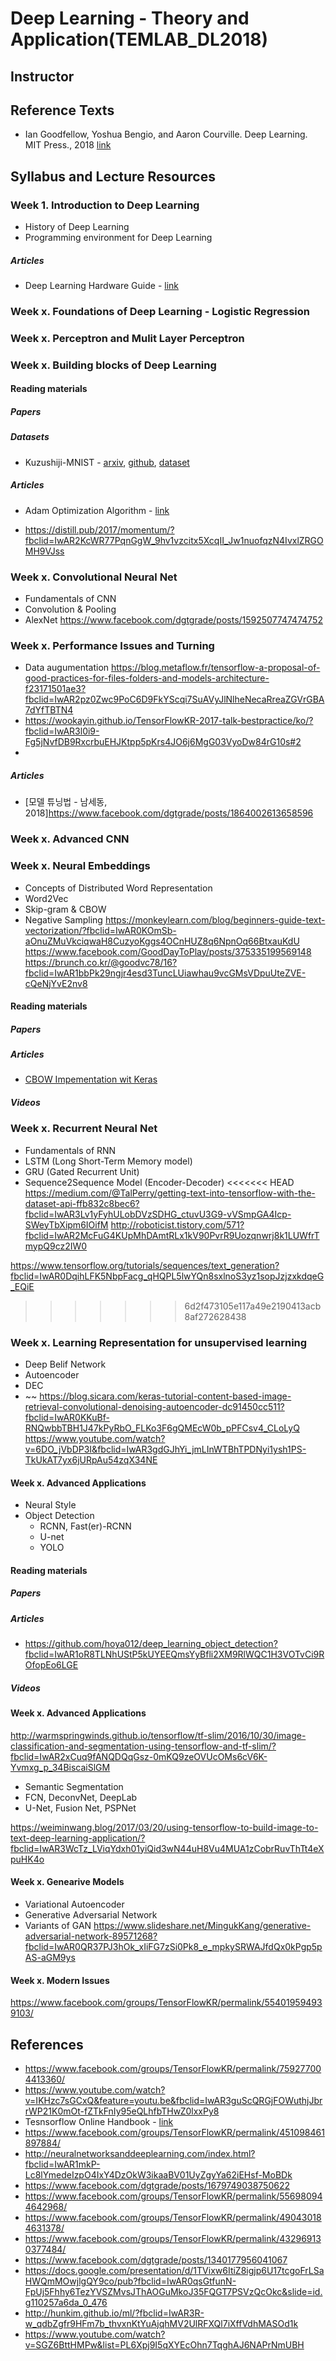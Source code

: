 # Deep Learning - Theory and Application(TEMLAB_DL2018)

## Instructor

## Reference Texts
- Ian Goodfellow, Yoshua Bengio, and Aaron Courville. Deep Learning. MIT Press., 2018 [link](https://github.com/janishar/mit-deep-learning-book-pdf)






## Syllabus and Lecture Resources
### Week 1. Introduction to Deep Learning
- History of Deep Learning
- Programming environment for Deep Learning


##### Articles
- Deep Learning Hardware Guide - [link](http://timdettmers.com/2018/12/16/deep-learning-hardware-guide/?fbclid=IwAR00w6IMdsIzAgeogyD7m87_qnoHxgk_FKCrZ5sLBRFfu3K2f6P4JNI6Rv0)

### Week x. Foundations of Deep Learning - Logistic Regression
### Week x. Perceptron and Mulit Layer Perceptron
### Week x. Building blocks of Deep Learning

#### Reading materials
##### Papers

##### Datasets
- Kuzushiji-MNIST - [arxiv](https://arxiv.org/abs/1812.01718?fbclid=IwAR04SwjXfrlVQxNiluqbrcS2-RKN8GTkMZyeIV5OMN-7liaVXPJZe23EUmY), [github](https://github.com/rois-codh/kmnist), [dataset](http://codh.rois.ac.jp/kmnist/?fbclid=IwAR2bv1XLI5YObvL0qrwIIi9eaLxPCSkV1pc8nJe3MyCaUUrjWqqjHXQZwtw)

##### Articles
- Adam Optimization Algorithm - [link](https://engmrk.com/adam-optimization-algorithm/?fbclid=IwAR2PTzeRAXv3RxM6Oq0bRJ0cArOg1ccGdQ2-ASqRr4mXyj_WA-wUF3qG5Ag)

- https://distill.pub/2017/momentum/?fbclid=IwAR2KcWR77PqnGgW_9hv1vzcitx5XcqII_Jw1nuofqzN4IvxlZRGOMH9VJss


### Week x. Convolutional Neural Net
- Fundamentals of CNN
- Convolution & Pooling
- AlexNet
https://www.facebook.com/dgtgrade/posts/1592507747474752

### Week x. Performance Issues and Turning
- Data augumentation
https://blog.metaflow.fr/tensorflow-a-proposal-of-good-practices-for-files-folders-and-models-architecture-f23171501ae3?fbclid=IwAR2pz0Zwc9PoC6D9FkYScqi7SuAVyJlNlheNecaRreaZGVrGBA7dYfTBTN4
- https://wookayin.github.io/TensorFlowKR-2017-talk-bestpractice/ko/?fbclid=IwAR3l0i9-Fg5jNvfDB9RxcrbuEHJKtpp5pKrs4JO6j6MgG03VyoDw84rG10s#2
-
##### Articles
- [모델 튜닝법 - 남세동, 2018]https://www.facebook.com/dgtgrade/posts/1864002613658596

### Week x. Advanced CNN
### Week x. Neural Embeddings
- Concepts of Distributed Word Representation
- Word2Vec
- Skip-gram & CBOW
- Negative Sampling
https://monkeylearn.com/blog/beginners-guide-text-vectorization/?fbclid=IwAR0KOmSb-aOnuZMuVkciqwaH8CuzyoKggs4OCnHUZ8q6NpnOq66BtxauKdU
https://www.facebook.com/GoodDayToPlay/posts/375335199569148
https://brunch.co.kr/@goodvc78/16?fbclid=IwAR1bbPk29ngjr4esd3TuncLUiawhau9vcGMsVDpuUteZVE-cQeNjYvE2nv8

#### Reading materials
##### Papers
##### Articles
- [CBOW Impementation wit Keras](https://www.kdnuggets.com/2018/04/implementing-deep-learning-methods-feature-engineering-text-data-cbow.html)

##### Videos


### Week x. Recurrent Neural Net
- Fundamentals of RNN
- LSTM (Long Short-Term Memory model)
- GRU (Gated Recurrent Unit)
- Sequence2Sequence Model (Encoder-Decoder)
<<<<<<< HEAD
https://medium.com/@TalPerry/getting-text-into-tensorflow-with-the-dataset-api-ffb832c8bec6?fbclid=IwAR3Lv1yFyhULobDVzSDHG_ctuvU3G9-vVSmpGA4Icp-SWeyTbXipm6IOifM
http://roboticist.tistory.com/571?fbclid=IwAR2McFuG4KUpMhDAmtRLx1kV90PvrR9Uozqnwrj8k1LUWfrTmypQ9cz2IW0

https://www.tensorflow.org/tutorials/sequences/text_generation?fbclid=IwAR0DqihLFK5NbpFacg_qHQPL5lwYQn8sxlnoS3yz1sopJzjzxkdqeG_EQiE

>>>>>>> 6d2f473105e117a49e2190413acb8af272628438

### Week x. Learning Representation for unsupervised learning
- Deep Belif Network
- Autoencoder
- DEC
- ~~
https://blog.sicara.com/keras-tutorial-content-based-image-retrieval-convolutional-denoising-autoencoder-dc91450cc511?fbclid=IwAR0KKuBf-RNQwbbTBH1J47kPyRbO_FLKo3F6gQMEcW0b_pPFCsv4_CLoLyQ
https://www.youtube.com/watch?v=6DO_jVbDP3I&fbclid=IwAR3gdGJhYi_jmLInWTBhTPDNyi1ysh1PS-TkUkAT7yx6jURpAu54zqX34NE


#### Week x. Advanced Applications
- Neural Style
- Object Detection
  - RCNN, Fast(er)-RCNN
  - U-net
  - YOLO


#### Reading materials
##### Papers
##### Articles
- https://github.com/hoya012/deep_learning_object_detection?fbclid=IwAR1oR8TLNhUStP5kUYEEQmsYyBfli2XM9RlWQC1H3VOTvCi9ROfopEo6LGE

##### Videos


#### Week x. Advanced Applications
http://warmspringwinds.github.io/tensorflow/tf-slim/2016/10/30/image-classification-and-segmentation-using-tensorflow-and-tf-slim/?fbclid=IwAR2xCuq9fANQDQqGsz-0mKQ9zeOVUcOMs6cV6K-Yvmxg_p_34BiscaiSlGM
  - Semantic Segmentation
  - FCN, DeconvNet, DeepLab
  - U-Net, Fusion Net, PSPNet

https://weiminwang.blog/2017/03/20/using-tensorflow-to-build-image-to-text-deep-learning-application/?fbclid=IwAR3WcTz_LViqYdxh01yiQid3wN44uH8Vu4MUA1zCobrRuvThTt4eXpuHK4o

#### Week x. Genearive Models
- Variational Autoencoder
- Generative Adversarial Network
- Variants of GAN
https://www.slideshare.net/MingukKang/generative-adversarial-network-89571268?fbclid=IwAR0QR37PJ3hOk_xIiFG7zSi0Pk8_e_mpkySRWAJfdQx0kPgp5pAS-aGM9ys

#### Week x. Modern Issues
https://www.facebook.com/groups/TensorFlowKR/permalink/554019594939103/

## References
- https://www.facebook.com/groups/TensorFlowKR/permalink/759277004413360/
- https://www.youtube.com/watch?v=IKHzc7sGCxQ&feature=youtu.be&fbclid=IwAR3guScQRGjFOWuthjJbrrWP21K0mOt-fZTkFnIy95eQLhfbTHwZ0lxxPy8
- Tesnsorflow Online Handbook - [link](https://www.facebook.com/MontrealAI/posts/723743667970894)
- https://www.facebook.com/groups/TensorFlowKR/permalink/451098461897884/
- http://neuralnetworksanddeeplearning.com/index.html?fbclid=IwAR1mkP-Lc8lYmedeIzpO4IxY4DzOkW3ikaaBV01UyZgyYa62iEHsf-MoBDk
- https://www.facebook.com/dgtgrade/posts/1679749038750622
- https://www.facebook.com/groups/TensorFlowKR/permalink/556980944642968/
- https://www.facebook.com/groups/TensorFlowKR/permalink/490430184631378/
- https://www.facebook.com/groups/TensorFlowKR/permalink/432969130377484/
- https://www.facebook.com/dgtgrade/posts/1340177956041067
- https://docs.google.com/presentation/d/1TVixw6ItiZ8igjp6U17tcgoFrLSaHWQmMOwjlgQY9co/pub?fbclid=IwAR0qsGtfunN-FpUj5Fhhy6TezYVSZMvsJThAOGuMkoJ35FQGT7PSVzQcOkc&slide=id.g110257a6da_0_476
- http://hunkim.github.io/ml/?fbclid=IwAR3R-w_qdbZgfr9HFm7b_thvxnKtYuAjqhMV2UlRFXQl7iXffVdhMASOd1k
- https://www.youtube.com/watch?v=SGZ6BttHMPw&list=PL6Xpj9I5qXYEcOhn7TqghAJ6NAPrNmUBH
<!-- ## Syllabus
#### ch 0. Programming environment setup
##### Python setup
  1. Python installation - [conda](https://www.youtube.com/watch?v=lqSNOIPGbns&index=5&list=PLBHVuYlKEkUJcXrgVu-bFx-One095BJ8I) , [atom](https://www.youtube.com/watch?v=cCxfLSIDfrk&index=6&list=PLBHVuYlKEkUJcXrgVu-bFx-One095BJ8I), [ML environment](https://www.youtube.com/watch?v=P4dOSb0jcUw&index=7&list=PLBHVuYlKEkUKnfbWvRCrwSuSeYh_QUlRl), [jupyter](https://www.youtube.com/watch?v=Hz_k_0sOv-w&index=8&list=PLBHVuYlKEkUKnfbWvRCrwSuSeYh_QUlRl)
  2. Pytorch - [Installation guide](./setup/README.md)
  3. Numpy - [Numpy in a nutshell](https://www.youtube.com/watch?v=aHthqCgsSFs&list=PLBHVuYlKEkULZLnKLzRq1CnNBOBlBTkqp)

##### Environments for deep learning machines
  - [Google Colab Tutorial](https://medium.com/deep-learning-turkey/google-colab-free-gpu-tutorial-e113627b9f5d)


#### ch 1. Introduction to NLP applications with Deep Learning
#### ch 2. Lanuage modeling
##### Class materials
| lecture | slide | video |
| --| --| --|
|A feature representation methof for text |[slide](https://1drv.ms/b/s!ApZ4mg7k2qYhgb9w0YVknfymIjTx4A) |~~video~~ |
|Languge Modeling |[slide](https://1drv.ms/b/s!ApZ4mg7k2qYhgb9w0YVknfymIjTx4A) | [video](https://vimeo.com/289888588)|
| Word embedding model - Word2vec |[slide](https://1drv.ms/b/s!ApZ4mg7k2qYhgb91RnMoYCOvh-Wg_g) |[video](https://vimeo.com/289888940) |
| Word2vec tricks - Hierarchical softmax & NCE loss |[slide](https://vimeo.com/292560864) |[video](https://vimeo.com/292559346) |
| GloVe & FastText |[slide](https://1drv.ms/b/s!ApZ4mg7k2qYhgcAfrAjTbMAYj7nsAQ) |[video](https://vimeo.com/292560272) |
| Sentence embeddings |[slide](https://1drv.ms/b/s!ApZ4mg7k2qYhgcAhuHt-u821RngETQ) |[video](https://vimeo.com/292560864) |

##### Reference papers
- [A Neural Probabilistic Language Model](http://www.jmlr.org/papers/volume3/bengio03a/bengio03a.pdf)
- [word2vec](https://papers.nips.cc/paper/5021-distributed-representations-of-words-and-phrases-and-their-compositionality.pdf)
- [word2vec_explained](https://arxiv.org/pdf/1402.3722.pdf)
- [doc2vec](https://cs.stanford.edu/~quocle/paragraph_vector.pdf)
- [GloVe](https://nlp.stanford.edu/pubs/glove.pdf)
- [fasttext](http://aclweb.org/anthology/Q/Q17/Q17-1010.pdf)
- [t-SNE](https://lvdmaaten.github.io/publications/papers/JMLR_2008.pdf)
- [Evaluation methods for unsupervised word embeddings](http://aclweb.org/anthology/D15-1036)

##### Dataset
- [A Million News Headlines](https://www.kaggle.com/therohk/million-headlines/)

##### Reading Materials - papers
| Name | URL | slide | video |
| ---  | ---- | ----| --- |
| Graph2Vec | https://link.springer.com/chapter/10.1007/978-3-319-73198-8_9 |  |  |
| Entity2Vec |http://www.di.unipi.it/~ottavian/files/wsdm15_fel.pdf|  |  |
| WordNet2Vec| https://arxiv.org/abs/1606.03335|  |  |
|Author2Vec |https://www.microsoft.com/en-us/research/publication/author2vec-learning-author-representations-by-combining-content-and-link-information/ |  [slide](slide/author2vec.pdf) |[video](https://vimeo.com/290894287)  |
|Paper2Vec |https://arxiv.org/pdf/1703.06587.pdf |  |  |
|Wikipedia2Vec |[github](https://wikipedia2vec.github.io/wikipedia2vec/), [paper](http://www.aclweb.org/anthology/K16-1025) | [slide](slide/wikipedia2vec.pdf) | [video](https://vimeo.com/290916448) |
|Sense2Vec |https://arxiv.org/abs/1511.06388 | [slide](sldie/sense2vec.pdf) |  [video](https://vimeo.com/290891986) |
|Ngram2Vec |http://www.aclweb.org/anthology/D17-1023 |  |  |
|morphology embeddings |http://aclweb.org/anthology/W/W13/W13-3512.pdf |  |  |
|char embeddings |http://aclweb.org/anthology/D15-1176 | [slide](https://docs.google.com/presentation/d/12QsX5wI3JwDkSq5pROP-v2-0JQutGLwuMSPPJKkv_Fk/edit?usp=sharing), |  [video](https://vimeo.com/290892980/e0a8501abc) |


##### Reading Materials - Blog
- [빈도수 세기의 놀라운 마법](https://ratsgo.github.io/from%20frequency%20to%20semantics/2017/03/11/embedding/)
- [Word embeddings: exploration, explanation, and exploitation](https://towardsdatascience.com/word-embeddings-exploration-explanation-and-exploitation-with-code-in-python-5dac99d5d795)
- Word2Vec overall
  - [word2vec tutorial](http://mccormickml.com/2016/04/19/word2vec-tutorial-the-skip-gram-model/)
  - [QA: Word2Vec Actual Target Probability from TensorFlowKR](https://www.facebook.com/groups/TensorFlowKR/permalink/743666392641088/)
  - [On word embeddings - Part 1](http://ruder.io/word-embeddings-1/)
- Hierarchical Softmax & Negative Sampling
  - [word2vec 관련 이론 정리](https://shuuki4.wordpress.com/2016/01/27/word2vec-%EA%B4%80%EB%A0%A8-%EC%9D%B4%EB%A1%A0-%EC%A0%95%EB%A6%AC/)
  - [Hierarchical Softmax](http://dalpo0814.tistory.com/7)
  - [Hierarchical Softmax](http://building-babylon.net/2017/08/01/hierarchical-softmax/)
  - [Hugo Larochelle's Lecture - hierarchical output layer](https://www.youtube.com/watch?v=B95LTf2rVWM)
  - [On word embeddings - Part 2: Approximating the Softmax](http://ruder.io/word-embeddings-softmax/)
- Visualization
  - [PCA vs t-SNE](https://medium.com/@luckylwk/visualising-high-dimensional-datasets-using-pca-and-t-sne-in-python-8ef87e7915b)
  - [How to Use t-SNE Effectively](https://distill.pub/2016/misread-tsne/)
- Trends of Word Embeddings
  - [Awesome2Vec](https://github.com/MaxwellRebo/awesome-2vec)
  - [Word embeddings in 2017: Trends and future directions](http://ruder.io/word-embeddings-2017/)


#### ch 3. Neural Network Archietures for NLP tasks

##### Class materials
| lecture | slide | video |
| --| --| --|
| Convolutional Neural Network |[slide]() | ~~video~~ |
| Text classification task  | [slide]()  | ~~video~~  |
| CNN for Text Classification (words) |[slide]() | ~~video~~ |
| CNN for Text Classification (characters) |[slide]() | ~~video~~ |
| Recurent Neural Networks |[slide]() | ~~video~~ |
| RNN for text tasks |[slide]() | ~~video~~ |
| Datasets and Tricks |[slide]() | ~~video~~ |


##### Reference papers
- [LSTM](https://static.googleusercontent.com/media/research.google.com/ko//pubs/archive/43905.pdf)
- [GRU](https://arxiv.org/pdf/1412.3555.pdf)
- [Convolutional Neural Networks for Sentence Classification](http://www.people.fas.harvard.edu/~yoonkim/data/sent-cnn.pdf)
- [Character-level Convolutional Networks for Text Classification](https://papers.nips.cc/paper/5782-character-level-convolutional-networks-for-text-classification.pdf)
- [Deep Convolutional Neural Networks for Sentiment Analysis of Short Texts](http://www.aclweb.org/anthology/C14-1008)
- [Dimensional Sentiment Analysis Using a Regional CNN-LSTM Model](http://anthology.aclweb.org/P16-2037)
- [Recursive Deep Models for Semantic Compositionality Over a Sentiment Treebank](http://www.aclweb.org/anthology/D13-1170)


##### Reading Materials - Blog
- LSTM Networks for Sentiment Analysis¶: http://deeplearning.net/tutorial/lstm.html
- ext By the Bay 2015: https://www.youtube.com/watch?v=tdLmf8t4oqM
- How to solve 90% of NLP problems: a step-by-step guide
 https://blog.insightdatascience.com/how-to-solve-90-of-nlp-problems-a-step-by-step-guide-fda605278e4e

##### Reading Materials - papers
| Name | URL | slide | video |
| ---  | ---- | ----| --- |
| BB_twtr at SemEval-2017 Task 4 | https://arxiv.org/abs/1704.06125 |  |  |
| Sentiment Classification  |http://www.aclweb.org/anthology/D15-1167   |   |   |
|Fast2Text Classification   |  https://arxiv.org/pdf/1607.01759.pdf |   |   |
|Automated Essay Scoring   |http://www.aclweb.org/old_anthology/D/D16/D16-1193.pdf   |   |   |
| Grammatical Error Correction |https://arxiv.org/abs/1801.08831   |   |   |
|Character Language Models   | https://www.aaai.org/ocs/index.php/AAAI/AAAI16/paper/viewFile/12489/12017|   |   |
|NER  |https://arxiv.org/pdf/1603.01360.pdf|   |   |
|CNN for Modelling Sentences   | http://aclweb.org/anthology/P/P14/P14-1062.pdf  |   |   |


#### ch 4. Machine Translation and Attention Mechanism
##### Class materials
| lecture | slide | video |
| --| --| --|
| Introduction to MT |[slide]() | ~~video~~ |
| Attnetion Mechanism  | [slide]()  | ~~video~~  |
| Transformer | [slide]() | [video](https://vimeo.com/303863180)  |

##### Reference papers
- [S2S](https://arxiv.org/pdf/1409.3215.pdf)
- [attention_paper](https://arxiv.org/abs/1409.0473)
- [BLUE](https://www.aclweb.org/anthology/P02-1040.pdf)
- [Attention Is All You Need](https://arxiv.org/abs/1706.03762)
-
##### Reading Materials - Blog
- [Sequence-to-Sequence 모델로 뉴스 제목 추출하기](https://ratsgo.github.io/natural%20language%20processing/2017/03/12/s2s/)
- [Attention 매카니즘](https://ratsgo.github.io/from%20frequency%20to%20semantics/2017/10/06/attention/)
-
- [Attention API로 간단히 어텐션 사용하기](http://freesearch.pe.kr/archives/4876)
- [Recursive Neural Networks](https://ratsgo.github.io/deep%20learning/2017/04/03/recursive/)


##### Reading Materials - papers
- [Pervasive Attention](https://arxiv.org/abs/1808.03867.pdf)
- https://arxiv.org/abs/1810.00660
- [BlackOut: Speeding up Recurrent Neural Network Language Models With Very Large Vocabularies](https://arxiv.org/abs/1511.06909)
- [Attention and Augmented Recurrent Neural Networks](https://distill.pub/2016/augmented-rnns/)


#### ch 5. Question and Answering Models

##### Reading Materials - papers
- [
Personalizing Dialogue Agents](https://arxiv.org/abs/1801.07243), [dataset](http://parl.ai/)

##### Reading Materials - Blog
- [Chat Smarter with Allo](https://ai.googleblog.com/2016/05/chat-smarter-with-allo.html) -->


<!-- #### ch 6. Dependency Parsing

##### Reading Materials - Blog
https://medium.com/@anupamme/paper-reading-1-assessing-the-ability-of-lstms-to-learn-syntax-sensitive-dependencies-by-linzen-739cec9d0212
https://ratsgo.github.io/korean%20linguistics/2017/04/29/parsing/


## Assignments

## Final Project



### Reference
https://github.com/keon/awesome-nlp/blob/master/README.md
https://github.com/dparlevliet/awesome-nlp

https://arxiv.org/pdf/1412.3555.pdf
https://static.googleusercontent.com/media/research.google.com/ko//pubs/archive/43905.pdf
https://arxiv.org/pdf/1712.00170.pdf
https://arxiv.org/abs/1406.2661 -->
